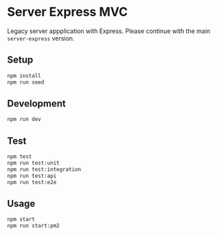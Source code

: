 # Server Express MVC

Legacy server appplication with Express. Please continue with the main `server-express` version.

## Setup

```sh
npm install
npm run seed
```

## Development

```sh
npm run dev
```

## Test

```sh
npm test
npm run test:unit
npm run test:integration
npm run test:api
npm run test:e2e
```

## Usage

```sh
npm start
npm run start:pm2
```
